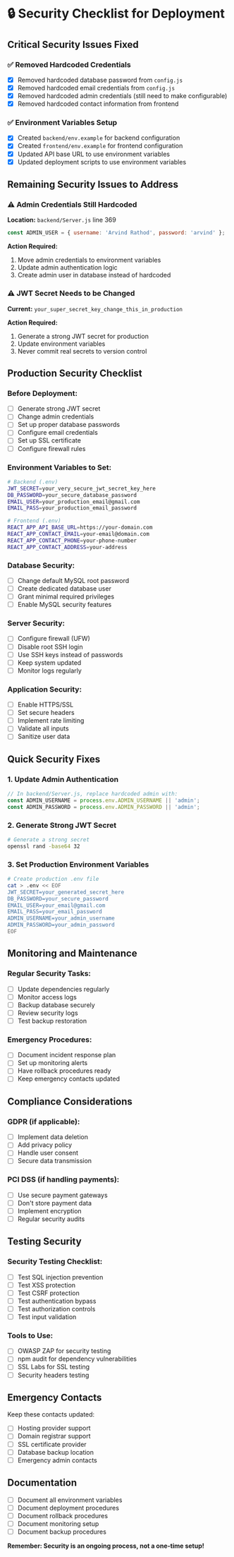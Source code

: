 # 🔒 Security Checklist for Deployment

## **Critical Security Issues Fixed**

### ✅ **Removed Hardcoded Credentials**
- [x] Removed hardcoded database password from `config.js`
- [x] Removed hardcoded email credentials from `config.js`
- [x] Removed hardcoded admin credentials (still need to make configurable)
- [x] Removed hardcoded contact information from frontend

### ✅ **Environment Variables Setup**
- [x] Created `backend/env.example` for backend configuration
- [x] Created `frontend/env.example` for frontend configuration
- [x] Updated API base URL to use environment variables
- [x] Updated deployment scripts to use environment variables

## **Remaining Security Issues to Address**

### ⚠️ **Admin Credentials Still Hardcoded**
**Location:** `backend/Server.js` line 369
```javascript
const ADMIN_USER = { username: 'Arvind Rathod', password: 'arvind' };
```

**Action Required:**
1. Move admin credentials to environment variables
2. Update admin authentication logic
3. Create admin user in database instead of hardcoded

### ⚠️ **JWT Secret Needs to be Changed**
**Current:** `your_super_secret_key_change_this_in_production`

**Action Required:**
1. Generate a strong JWT secret for production
2. Update environment variables
3. Never commit real secrets to version control

## **Production Security Checklist**

### **Before Deployment:**
- [ ] Generate strong JWT secret
- [ ] Change admin credentials
- [ ] Set up proper database passwords
- [ ] Configure email credentials
- [ ] Set up SSL certificate
- [ ] Configure firewall rules

### **Environment Variables to Set:**
```bash
# Backend (.env)
JWT_SECRET=your_very_secure_jwt_secret_key_here
DB_PASSWORD=your_secure_database_password
EMAIL_USER=your_production_email@gmail.com
EMAIL_PASS=your_production_email_password

# Frontend (.env)
REACT_APP_API_BASE_URL=https://your-domain.com
REACT_APP_CONTACT_EMAIL=your-email@domain.com
REACT_APP_CONTACT_PHONE=your-phone-number
REACT_APP_CONTACT_ADDRESS=your-address
```

### **Database Security:**
- [ ] Change default MySQL root password
- [ ] Create dedicated database user
- [ ] Grant minimal required privileges
- [ ] Enable MySQL security features

### **Server Security:**
- [ ] Configure firewall (UFW)
- [ ] Disable root SSH login
- [ ] Use SSH keys instead of passwords
- [ ] Keep system updated
- [ ] Monitor logs regularly

### **Application Security:**
- [ ] Enable HTTPS/SSL
- [ ] Set secure headers
- [ ] Implement rate limiting
- [ ] Validate all inputs
- [ ] Sanitize user data

## **Quick Security Fixes**

### **1. Update Admin Authentication**
```javascript
// In backend/Server.js, replace hardcoded admin with:
const ADMIN_USERNAME = process.env.ADMIN_USERNAME || 'admin';
const ADMIN_PASSWORD = process.env.ADMIN_PASSWORD || 'admin';
```

### **2. Generate Strong JWT Secret**
```bash
# Generate a strong secret
openssl rand -base64 32
```

### **3. Set Production Environment Variables**
```bash
# Create production .env file
cat > .env << EOF
JWT_SECRET=your_generated_secret_here
DB_PASSWORD=your_secure_password
EMAIL_USER=your_email@gmail.com
EMAIL_PASS=your_email_password
ADMIN_USERNAME=your_admin_username
ADMIN_PASSWORD=your_admin_password
EOF
```

## **Monitoring and Maintenance**

### **Regular Security Tasks:**
- [ ] Update dependencies regularly
- [ ] Monitor access logs
- [ ] Backup database securely
- [ ] Review security logs
- [ ] Test backup restoration

### **Emergency Procedures:**
- [ ] Document incident response plan
- [ ] Set up monitoring alerts
- [ ] Have rollback procedures ready
- [ ] Keep emergency contacts updated

## **Compliance Considerations**

### **GDPR (if applicable):**
- [ ] Implement data deletion
- [ ] Add privacy policy
- [ ] Handle user consent
- [ ] Secure data transmission

### **PCI DSS (if handling payments):**
- [ ] Use secure payment gateways
- [ ] Don't store payment data
- [ ] Implement encryption
- [ ] Regular security audits

## **Testing Security**

### **Security Testing Checklist:**
- [ ] Test SQL injection prevention
- [ ] Test XSS protection
- [ ] Test CSRF protection
- [ ] Test authentication bypass
- [ ] Test authorization controls
- [ ] Test input validation

### **Tools to Use:**
- [ ] OWASP ZAP for security testing
- [ ] npm audit for dependency vulnerabilities
- [ ] SSL Labs for SSL testing
- [ ] Security headers testing

## **Emergency Contacts**

Keep these contacts updated:
- [ ] Hosting provider support
- [ ] Domain registrar support
- [ ] SSL certificate provider
- [ ] Database backup location
- [ ] Emergency admin contacts

## **Documentation**

- [ ] Document all environment variables
- [ ] Document deployment procedures
- [ ] Document rollback procedures
- [ ] Document monitoring setup
- [ ] Document backup procedures

**Remember: Security is an ongoing process, not a one-time setup!**